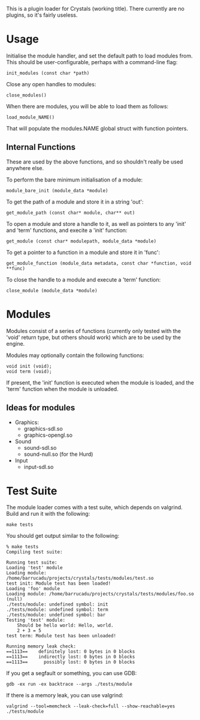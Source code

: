 This is a plugin loader for Crystals (working title). There currently are no plugins, so it's fairly useless.

Usage
=====

Initialise the module handler, and set the default path to load modules from. This should be user-configurable, perhaps with a command-line flag:

    init_modules (const char *path)

Close any open handles to modules:

    close_modules()

When there are modules, you will be able to load them as follows:

    load_module_NAME()

That will populate the modules.NAME global struct with function pointers.

Internal Functions
------------------

These are used by the above functions, and so shouldn't really be used anywhere else.

To perform the bare minimum initialisation of a module:

    module_bare_init (module_data *module)

To get the path of a module and store it in a string 'out':

    get_module_path (const char* module, char** out)

To open a module and store a handle to it, as well as pointers to any 'init' and 'term' functions, and execite a 'init' function:

    get_module (const char* modulepath, module_data *module)

To get a pointer to a function in a module and store it in 'func':

    get_module_function (module_data metadata, const char *function, void **func)

To close the handle to a module and execute a 'term' function:

    close_module (module_data *module)

Modules
=======

Modules consist of a series of functions (currently only tested with the 'void' return type, but others should work) which are to be used by the engine.

Modules may optionally contain the following functions:

    void init (void);
    void term (void);

If present, the 'init' function is executed when the module is loaded, and the 'term' function when the module is unloaded.

Ideas for modules
-----------------

 * Graphics:
   * graphics-sdl.so
   * graphics-opengl.so
 * Sound
   * sound-sdl.so
   * sound-null.so (for the Hurd)
 * Input
   * input-sdl.so

Test Suite
==========

The module loader comes with a test suite, which depends on valgrind. Build and run it with the following:

    make tests

You should get output similar to the following:

    % make tests
    Compiling test suite:
    
    Running test suite:
    Loading 'test' module
    Loading module: /home/barrucadu/projects/crystals/tests/modules/test.so
    test init: Module test has been loaded!
    Loading 'foo' module
    Loading module: /home/barrucadu/projects/crystals/tests/modules/foo.so
    (null)
    ./tests/module: undefined symbol: init
    ./tests/module: undefined symbol: term
    ./tests/module: undefined symbol: bar
    Testing 'test' module:
        Should be hello world: Hello, world.
        2 + 3 = 5
    test term: Module test has been unloaded!
    
    Running memory leak check:
    ==1113==    definitely lost: 0 bytes in 0 blocks
    ==1113==    indirectly lost: 0 bytes in 0 blocks
    ==1113==      possibly lost: 0 bytes in 0 blocks

If you get a segfault or something, you can use GDB:

    gdb -ex run -ex backtrace --args ./tests/module

If there is a memory leak, you can use valgrind:

    valgrind --tool=memcheck --leak-check=full --show-reachable=yes ./tests/module
